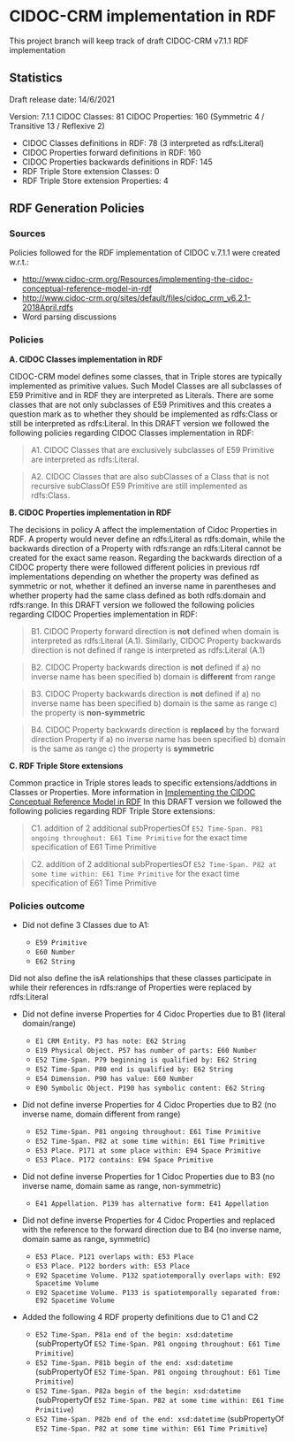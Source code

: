 # CIDOC-CRM implementation in RDF

This project branch will keep track of draft CIDOC-CRM v7.1.1 RDF implementation 


## Statistics 

Draft release date: 14/6/2021

Version: 7.1.1	CIDOC Classes: 81 CIDOC Properties: 160 (Symmetric 4 / Transitive 13 / Reflexive 2)
- CIDOC Classes definitions in RDF: 78 (3 interpreted as rdfs:Literal)
- CIDOC Properties forward definitions in RDF: 160
- CIDOC Properties backwards definitions in RDF: 145
- RDF Triple Store extension Classes: 0
- RDF Triple Store extension Properties: 4


## RDF Generation Policies 
### Sources
Policies followed for the RDF implementation of CIDOC v.7.1.1 were created w.r.t.:
- http://www.cidoc-crm.org/Resources/implementing-the-cidoc-conceptual-reference-model-in-rdf
- http://www.cidoc-crm.org/sites/default/files/cidoc_crm_v6.2.1-2018April.rdfs
- Word parsing discussions

### Policies

**A. CIDOC Classes implementation in RDF**

CIDOC-CRM model defines some classes, that in Triple stores are typically implemented as primitive values. Such Model Classes are all subclasses of E59 Primitive and in RDF they are interpreted as Literals. There are some classes that are not only subclasses of E59 Primitives and this creates a question mark as to whether they should be implemented as rdfs:Class or still be interpreted as rdfs:Literal. 
In this DRAFT version we followed the following policies regarding CIDOC Classes implementation in RDF:

> A1. CIDOC Classes that are exclusively subclasses of E59 Primitive are interpreted as rdfs:Literal. 

> A2. CIDOC Classes that are also subClasses of a Class that is not recursive subClassOf E59 Primitive are still implemented as rdfs:Class.

**B. CIDOC Properties implementation in RDF**

The decisions in policy A affect the implementation of Cidoc Properties in RDF. A property would never define an rdfs:Literal as rdfs:domain, while the backwards direction of a Property with rdfs:range an rdfs:Literal cannot be created for the exact same reason. Regarding the backwards direction of a CIDOC property there were followed different policies in previous rdf implementations depending on whether the property was defined as symmetric or not, whether it defined an inverse name in parentheses and whether property had the same class defined as both rdfs:domain and rdfs:range. 
In this DRAFT version we followed the following policies regarding CIDOC Properties implementation in RDF:

> B1. CIDOC Property forward direction is **not** defined when domain is interpreted as rdfs:Literal (A.1). Similarly, CIDOC Property backwards direction is not defined if range is interpreted as rdfs:Literal (A.1) 

> B2. CIDOC Property backwards direction is **not** defined if a) no inverse name has been specified b) domain is **different** from range

> B3. CIDOC Property backwards direction is **not** defined if a) no inverse name has been specified b) domain is the same as range c) the property is **non-symmetric**

> B4. CIDOC Property backwards direction is **replaced** by the forward direction Property if a) no inverse name has been specified b) domain is the same as range c) the property is **symmetric**


**C. RDF Triple Store extensions**

Common practice in Triple stores leads to specific extensions/addtions in Classes or Properties. More information in [Implementing the CIDOC Conceptual Reference Model in RDF](http://www.cidoc-crm.org/Resources/implementing-the-cidoc-conceptual-reference-model-in-rdf)
In this DRAFT version we followed the following policies regarding RDF Triple Store extensions:

> C1. addition of 2 additional subPropertiesOf `E52 Time-Span. P81 ongoing throughout: E61 Time Primitive` for the exact time specification of E61 Time Primitive 

> C2. addition of 2 additional subPropertiesOf `E52 Time-Span. P82 at some time within: E61 Time Primitive` for the exact time specification of E61 Time Primitive


### Policies outcome
   
* Did not define 3 Classes due to A1:

  * `E59 Primitive`
  * `E60 Number`
  * `E62 String`  	  

Did not also define the isA relationships that these classes participate in while their references in rdfs:range of Properties were replaced by rdfs:Literal

* Did not define inverse Properties for 4 Cidoc Properties due to B1 (literal domain/range)

  * `E1 CRM Entity. P3 has note: E62 String`
  * `E19 Physical Object. P57 has number of parts: E60 Number`
  * `E52 Time-Span. P79 beginning is qualified by: E62 String`
  * `E52 Time-Span. P80 end is qualified by: E62 String`
  * `E54 Dimension. P90 has value: E60 Number`
  * `E90 Symbolic Object. P190 has symbolic content: E62 String`


* Did not define inverse Properties for 4 Cidoc Properties due to B2 (no inverse name, domain different from range)

  * `E52 Time-Span. P81 ongoing throughout: E61 Time Primitive`
  * `E52 Time-Span. P82 at some time within: E61 Time Primitive`
  * `E53 Place. P171 at some place within: E94 Space Primitive`
  * `E53 Place. P172 contains: E94 Space Primitive`


* Did not define inverse Properties for 1 Cidoc Properties due to B3 (no inverse name, domain same as range, non-symmetric)

  * `E41 Appellation. P139 has alternative form: E41 Appellation`	  


* Did not define inverse Properties for 4 Cidoc Properties and replaced with the reference to the forward direction due to B4 (no inverse name, domain same as range, symmetric)

  * `E53 Place. P121 overlaps with: E53 Place`
  * `E53 Place. P122 borders with: E53 Place`
  * `E92 Spacetime Volume. P132 spatiotemporally overlaps with: E92 Spacetime Volume`
  * `E92 Spacetime Volume. P133 is spatiotemporally separated from: E92 Spacetime Volume`


* Added the following 4 RDF property definitions due to C1 and C2

  * `E52 Time-Span. P81a end of the begin: xsd:datetime` (subPropertyOf `E52 Time-Span. P81 ongoing throughout: E61 Time Primitive`)
  * `E52 Time-Span. P81b begin of the end: xsd:datetime` (subPropertyOf `E52 Time-Span. P81 ongoing throughout: E61 Time Primitive`)
  * `E52 Time-Span. P82a begin of the begin: xsd:datetime` (subPropertyOf `E52 Time-Span. P82 at some time within: E61 Time Primitive`)
  * `E52 Time-Span. P82b end of the end: xsd:datetime` (subPropertyOf `E52 Time-Span. P82 at some time within: E61 Time Primitive`)




   
